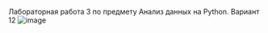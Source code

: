 Лабораторная работа 3 по предмету Анализ данных на Python. Вариант 12 
![image](https://github.com/user-attachments/assets/2d8d8842-2051-4d9e-8568-c333053ee086)
